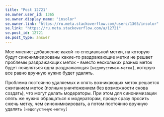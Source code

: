 ```yaml
---
title: "Post 12721"
se.owner.user_id: 1365
se.owner.display_name: "insolor"
se.owner.link: "https://ru.meta.stackoverflow.com/users/1365/insolor"
se.link: "https://ru.meta.stackoverflow.com/a/12721"
se.post_id: 12721
se.post_type: answer
---
```

<p>Мое мнение: добавление какой-то специальной метки, на которую будут синонимизированы какие-то раздражающие метки не решает проблемы раздражающих меток - вместо нескольких разных меток будет появляться одна раздражающая <code>[недопустимая-метка]</code>, которую все равно вручную нужно будет удалять.</p>
<p>Проблема постоянно удаляемых и опять возникающих меток решается сжиганием меток (полным уничтожением без возможности снова создать), что могут делать модераторы. При этом для синонимизации опять же нужно обращаться к модераторам, проще сразу просить сжечь метку, чем синонимизировать, а потом постоянно вручную удалять <code>[недопустимую-метку]</code></p>
